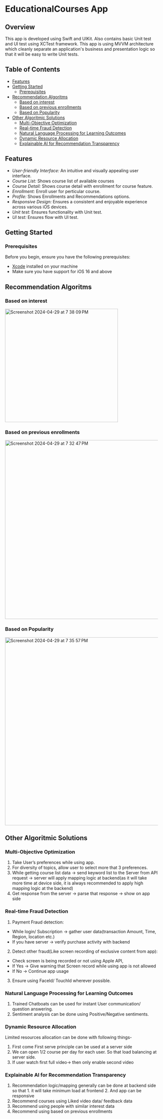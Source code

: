 # EducationalCourses App

## Overview

This app is developed using Swift and UIKit. Also contains basic Unit test and UI test using XCTest framework. This app is using MVVM architecture which cleanly separate an application's business and presentation logic so that it will be easy to write Unit tests.

## Table of Contents

- [Features](#features)
- [Getting Started](#getting-started)
  - [Prerequisites](#prerequisites)
- [Recommendation Algoritms](#Recommendation-Algoritms)
  - [Based on interest](#Based-on-interest)
  - [Based on previous enrollments](#Based-on-previous-enrollments)
  - [Based on Popularity](#Based-on-Popularity)
- [Other Algoritmic Solutions](#Other-Algoritmic-Solutions)
  - [Multi-Objective Optimization](#Multi-Objective-Optimization)
  - [Real-time Fraud Detection](#Real-time-Fraud-Detection)
  - [Natural Language Processing for Learning Outcomes](#Natural-Language-Processing-for-Learning-Outcomes)
  - [Dynamic Resource Allocation](#Dynamic-Resource-Allocation)
  - [Explainable AI for Recommendation Transparency](#Explainable-AI-for-Recommendation-Transparency)


## Features

- *User-friendly Interface:* An intuitive and visually appealing user interface.
- *Course List:* Shows course list of available courses
- *Course Detail:* Shows course detail with enrollment for course feature.
- *Enrollment:* Enroll user for perticular course.
- *Profile:* Shows Enrollments and Recommendations options.
- *Responsive Design:* Ensures a consistent and enjoyable experience across various iOS devices.
- *Unit test:* Ensures functionality with Unit test.
- *UI test:* Ensures flow with UI test.


## Getting Started

### Prerequisites

Before you begin, ensure you have the following prerequisites:

- [Xcode](https://developer.apple.com/xcode/) installed on your machine
- Make sure you have support for iOS 16 and above


## Recommendation Algoritms

### Based on interest
<img width="372" alt="Screenshot 2024-04-29 at 7 38 09 PM" src="https://github.com/PrajaktaJ93/EducationalCoursesApp/assets/117655777/bac4bb4a-689c-42e6-86a0-c8ef584ce49c">

### Based on previous enrollments
<img width="587" alt="Screenshot 2024-04-29 at 7 32 47 PM" src="https://github.com/PrajaktaJ93/EducationalCoursesApp/assets/117655777/6c49697a-5a80-42ff-9b1d-c9c124c8a0fa">

### Based on Popularity
<img width="617" alt="Screenshot 2024-04-29 at 7 35 57 PM" src="https://github.com/PrajaktaJ93/EducationalCoursesApp/assets/117655777/1b530cff-4936-449b-aa43-bcb93c9ef754">


## Other Algoritmic Solutions

### Multi-Objective Optimization
1. Take User’s preferences while using app.
2. For diversity of topics, allow user to select more that 3 preferences.
3. While getting course list data -> send keyword list to the Server from API request -> server will apply mapping logic at backend(as it will take more time at device side, it is always recommended to apply high mapping logic at the backend)
4. Get response from the server -> parse that response -> show on app side

### Real-time Fraud Detection
1. Payment Fraud detection:
- While login/ Subscription -> gather user data(transaction Amount, Time, Region, location etc.)
- If you have server -> verify purchase activity with backend

2. Detect other fraud(Like screen recording of exclusive content from app):
- Check screen is being recorded or not using Apple API, 
- If Yes -> Give warning that Screen record while using app is not allowed
- If No -> Continue app usage

3. Ensure using FaceId/ TouchId wherever possible.

### Natural Language Processing for Learning Outcomes
1. Trained Chatboats can be used for instant User communication/ question answering.
2. Sentiment analysis can be done using Positive/Negative sentiments.

### Dynamic Resource Allocation
Limited resources allocation can be done with following things-
1. First come First serve principle can be used at a server side
2. We can open 1/2 course per day for each user. So that load balancing at server side.
3. If user watch first full video-> then only enable second video

### Explainable AI for Recommendation Transparency
1. Recommendation logic/mapping generally can be done at backend side so that 1. it will take minimum load at frontend 2. And app can be responsive
2. Recommend courses using Liked video data/ feedback data
3. Recommend using people with similar interest data
4. Recommend using based on previous enrollments
  

